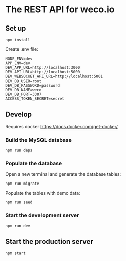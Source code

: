 # The REST API for weco.io

## Set up

```
npm install
```

Create .env file:

```
NODE_ENV=dev
APP_ENV=dev
DEV_APP_URL=http://localhost:3000
DEV_API_URL=http://localhost:5000
DEV_WEBSOCKET_API_URL=http://localhost:5001
DEV_DB_USER=root
DEV_DB_PASSWORD=password
DEV_DB_NAME=weco
DEV_DB_PORT=3307
ACCESS_TOKEN_SECRET=secret
```

## Develop

Requires docker https://docs.docker.com/get-docker/

### Build the MySQL database

```
npm run deps
```

### Populate the database

Open a new terminal and generate the database tables:

```
npm run migrate
```

Populate the tables with demo data:

```
npm run seed
```

### Start the development server

```
npm run dev
```

## Start the production server

```
npm start
```
